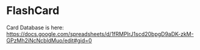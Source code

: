 FlashCard
=========

Card Database is here: https://docs.google.com/spreadsheets/d/1fRMPIrJ1scd20bpgD9aDK-zkM-GPzMh2iNcNcbldMuo/edit#gid=0
